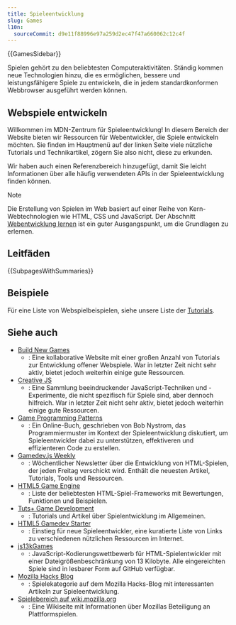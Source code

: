 ```yaml
---
title: Spieleentwicklung
slug: Games
l10n:
  sourceCommit: d9e11f88996e97a259d2ec47f47a660062c12c4f
---
```


{{GamesSidebar}}

Spielen gehört zu den beliebtesten Computeraktivitäten. Ständig kommen neue Technologien hinzu, die es ermöglichen, bessere und leistungsfähigere Spiele zu entwickeln, die in jedem standardkonformen Webbrowser ausgeführt werden können.

## Webspiele entwickeln

Willkommen im MDN-Zentrum für Spieleentwicklung! In diesem Bereich der Website bieten wir Ressourcen für Webentwickler, die Spiele entwickeln möchten. Sie finden im Hauptmenü auf der linken Seite viele nützliche Tutorials und Technikartikel, zögern Sie also nicht, diese zu erkunden.

Wir haben auch einen Referenzbereich hinzugefügt, damit Sie leicht Informationen über alle häufig verwendeten APIs in der Spieleentwicklung finden können.

> [!NOTE]
> Die Erstellung von Spielen im Web basiert auf einer Reihe von Kern-Webtechnologien wie HTML, CSS und JavaScript. Der Abschnitt [Webentwicklung lernen](/de/docs/Learn_web_development) ist ein guter Ausgangspunkt, um die Grundlagen zu erlernen.

## Leitfäden

{{SubpagesWithSummaries}}

## Beispiele

Für eine Liste von Webspielbeispielen, siehe unsere Liste der [Tutorials](/de/docs/Games/Tutorials).

## Siehe auch

- [Build New Games](http://buildnewgames.com/)
  - : Eine kollaborative Website mit einer großen Anzahl von Tutorials zur Entwicklung offener Webspiele. War in letzter Zeit nicht sehr aktiv, bietet jedoch weiterhin einige gute Ressourcen.
- [Creative JS](http://creativejs.com/)
  - : Eine Sammlung beeindruckender JavaScript-Techniken und -Experimente, die nicht spezifisch für Spiele sind, aber dennoch hilfreich. War in letzter Zeit nicht sehr aktiv, bietet jedoch weiterhin einige gute Ressourcen.
- [Game Programming Patterns](https://gameprogrammingpatterns.com/)
  - : Ein Online-Buch, geschrieben von Bob Nystrom, das Programmiermuster im Kontext der Spieleentwicklung diskutiert, um Spieleentwickler dabei zu unterstützen, effektiveren und effizienteren Code zu erstellen.
- [Gamedev.js Weekly](https://gamedevjsweekly.com/)
  - : Wöchentlicher Newsletter über die Entwicklung von HTML-Spielen, der jeden Freitag verschickt wird. Enthält die neuesten Artikel, Tutorials, Tools und Ressourcen.
- [HTML5 Game Engine](https://html5gameengine.com/)
  - : Liste der beliebtesten HTML-Spiel-Frameworks mit Bewertungen, Funktionen und Beispielen.
- [Tuts+ Game Development](https://gamedevelopment.tutsplus.com/)
  - : Tutorials und Artikel über Spielentwicklung im Allgemeinen.
- [HTML5 Gamedev Starter](https://html5devstarter.enclavegames.com/)
  - : Einstieg für neue Spieleentwickler, eine kuratierte Liste von Links zu verschiedenen nützlichen Ressourcen im Internet.
- [js13kGames](https://js13kgames.com/)
  - : JavaScript-Kodierungswettbewerb für HTML-Spielentwickler mit einer Dateigrößenbeschränkung von 13 Kilobyte. Alle eingereichten Spiele sind in lesbarer Form auf GitHub verfügbar.
- [Mozilla Hacks Blog](https://hacks.mozilla.org/category/games/)
  - : Spielekategorie auf dem Mozilla Hacks-Blog mit interessanten Artikeln zur Spieleentwicklung.
- [Spielebereich auf wiki.mozilla.org](https://wiki.mozilla.org/Platform/Games)
  - : Eine Wikiseite mit Informationen über Mozillas Beteiligung an Plattformspielen.
